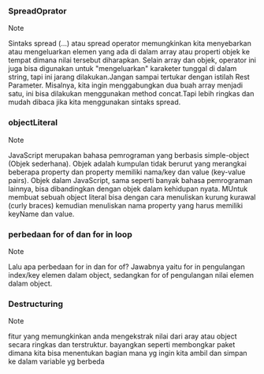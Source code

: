 ### SpreadOprator

> [!NOTE]
> Sintaks spread (...) atau spread operator memungkinkan kita menyebarkan atau mengeluarkan elemen yang ada di dalam array atau properti objek ke tempat dimana nilai tersebut diharapkan.
> Selain array dan objek, operator ini juga bisa digunakan untuk "mengeluarkan" karaketer tunggal di dalam string, tapi ini jarang dilakukan.Jangan sampai tertukar dengan istilah Rest Parameter.
> Misalnya, kita ingin menggabungkan dua buah array menjadi satu, ini bisa dilakukan menggunakan method concat.Tapi lebih ringkas dan mudah dibaca jika kita menggunakan sintaks spread.

### objectLiteral

> [!NOTE]
> JavaScript merupakan bahasa pemrograman yang berbasis simple-object (Objek sederhana). Objek adalah kumpulan tidak berurut yang merangkai beberapa property dan property memiliki nama/key dan value (key-value pairs).
> Objek dalam JavaScript, sama seperti banyak bahasa pemrograman lainnya, bisa dibandingkan dengan objek dalam kehidupan nyata.
> MUntuk membuat sebuah object literal bisa dengan cara menuliskan kurung kurawal (curly braces) kemudian menuliskan nama property yang harus memiliki keyName dan value.

### perbedaan for of dan for in loop

> [!NOTE]
> Lalu apa perbedaan for in dan for of? Jawabnya yaitu for in pengulangan index/key elemen dalam object, sedangkan for of pengulangan nilai elemen dalam object.

### Destructuring

> [!NOTE]
> fitur yang memungkinkan anda mengekstrak nilai dari aray atau object secara ringkas dan terstruktur.
> bayangkan seperti membongkar paket dimana kita bisa menentukan bagian mana yg ingin kita ambil dan simpan ke dalam variable yg berbeda
